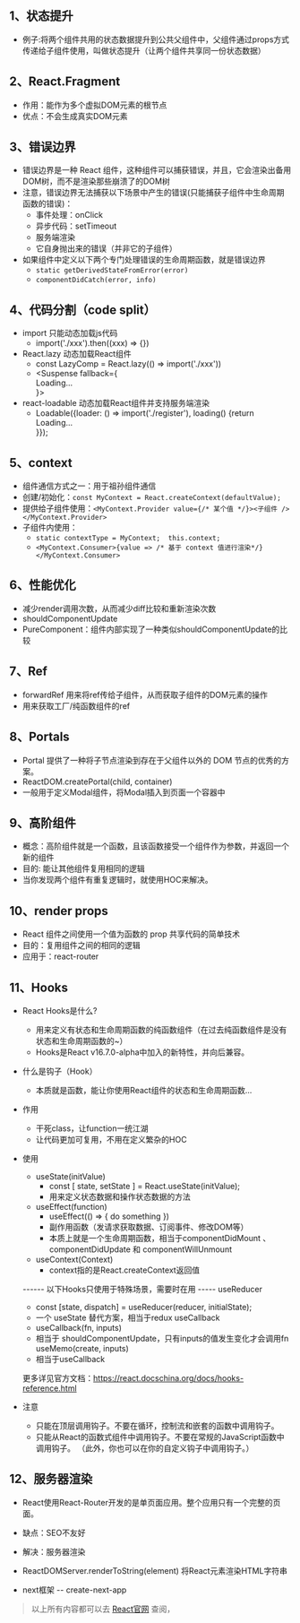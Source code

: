 ## 1、状态提升
* 例子:将两个组件共用的状态数据提升到公共父组件中，父组件通过props方式传递给子组件使用，叫做状态提升（让两个组件共享同一份状态数据）

## 2、React.Fragment
* 作用：能作为多个虚拟DOM元素的根节点
* 优点：不会生成真实DOM元素

## 3、错误边界
* 错误边界是一种 React 组件，这种组件可以捕获错误，并且，它会渲染出备用DOM树，而不是渲染那些崩溃了的DOM树
* 注意，错误边界无法捕获以下场景中产生的错误(只能捕获子组件中生命周期函数的错误)：
  * 事件处理：onClick
  * 异步代码：setTimeout 
  * 服务端渲染
  * 它自身抛出来的错误（并非它的子组件）
* 如果组件中定义以下两个专门处理错误的生命周期函数，就是错误边界
  * `static getDerivedStateFromError(error)`
  * `componentDidCatch(error, info)`

## 4、代码分割（code split）
* import 只能动态加载js代码
  * import('./xxx').then((xxx) => {})
* React.lazy 动态加载React组件
  * const LazyComp = React.lazy(() => import('./xxx'))
  * <Suspense fallback={<div>Loading...</div>}><LazyComp /></Suspense>
* react-loadable 动态加载React组件并支持服务端渲染  
  * Loadable({loader: () => import('./register'), loading() {return <div>Loading...</div>}});

## 5、context
* 组件通信方式之一：用于祖孙组件通信
* 创建/初始化：`const MyContext = React.createContext(defaultValue);`
* 提供给子组件使用：`<MyContext.Provider value={/* 某个值 */}><子组件 /></MyContext.Provider>`
* 子组件内使用：
  * `static contextType = MyContext;  this.context;`
  * `<MyContext.Consumer>{value => /* 基于 context 值进行渲染*/}</MyContext.Consumer>`

## 6、性能优化
* 减少render调用次数，从而减少diff比较和重新渲染次数
* shouldComponentUpdate
* PureComponent：组件内部实现了一种类似shouldComponentUpdate的比较

## 7、Ref
* forwardRef 用来将ref传给子组件，从而获取子组件的DOM元素的操作
* 用来获取工厂/纯函数组件的ref

## 8、Portals
* Portal 提供了一种将子节点渲染到存在于父组件以外的 DOM 节点的优秀的方案。
* ReactDOM.createPortal(child, container)
* 一般用于定义Modal组件，将Modal插入到页面一个容器中

## 9、高阶组件
* 概念：高阶组件就是一个函数，且该函数接受一个组件作为参数，并返回一个新的组件
* 目的: 能让其他组件复用相同的逻辑
* 当你发现两个组件有重复逻辑时，就使用HOC来解决。

## 10、render props
* React 组件之间使用一个值为函数的 prop 共享代码的简单技术
* 目的：复用组件之间的相同的逻辑
* 应用于：react-router 

## 11、Hooks
* React Hooks是什么?
  * 用来定义有状态和生命周期函数的纯函数组件（在过去纯函数组件是没有状态和生命周期函数的~）
  * Hooks是React v16.7.0-alpha中加入的新特性，并向后兼容。
* 什么是钩子（Hook）
  * 本质就是函数，能让你使用React组件的状态和生命周期函数...
* 作用
  * 干死class，让function一统江湖
  * 让代码更加可复用，不用在定义繁杂的HOC
* 使用
  * useState(initValue)
    * const [ state, setState ] = React.useState(initValue);
    * 用来定义状态数据和操作状态数据的方法
  * useEffect(function)
    * useEffect(() => { do something })
    * 副作用函数（发请求获取数据、订阅事件、修改DOM等）
    * 本质上就是一个生命周期函数，相当于componentDidMount 、 componentDidUpdate 和 componentWillUnmount
  * useContext(Context)
    * context指的是React.createContext返回值

  ------ 以下Hooks只使用于特殊场景，需要时在用 -----
  useReducer
    - const [state, dispatch] = useReducer(reducer, initialState);
    - 一个 useState 替代方案，相当于redux
  useCallback
    - useCallback(fn, inputs)
    - 相当于 shouldComponentUpdate，只有inputs的值发生变化才会调用fn
  useMemo(create, inputs)
    - 相当于useCallback

  更多详见官方文档：https://react.docschina.org/docs/hooks-reference.html

* 注意
  - 只能在顶层调用钩子。不要在循环，控制流和嵌套的函数中调用钩子。
  - 只能从React的函数式组件中调用钩子。不要在常规的JavaScript函数中调用钩子。
  （此外，你也可以在你的自定义钩子中调用钩子。）

## 12、服务器渲染
* React使用React-Router开发的是单页面应用。整个应用只有一个完整的页面。
* 缺点：SEO不友好
* 解决：服务器渲染

* ReactDOMServer.renderToString(element) 将React元素渲染HTML字符串
* next框架 -- create-next-app

> 以上所有内容都可以去 [React官网](https://reactjs.org/docs/getting-started.html "React官网") 查阅，







